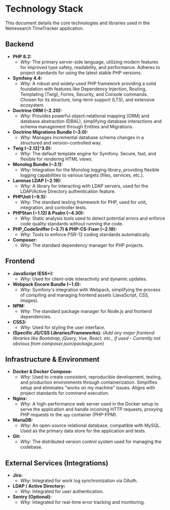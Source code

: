 # Technology Stack

This document details the core technologies and libraries used in the Netresearch TimeTracker application.

## Backend

*   **PHP 8.2:**
    *   *Why:* The primary server-side language, utilizing modern features for improved type safety, readability, and performance. Adheres to project standards for using the latest stable PHP versions.
*   **Symfony 4.4:**
    *   *Why:* A robust and widely-used PHP framework providing a solid foundation with features like Dependency Injection, Routing, Templating (Twig), Forms, Security, and Console commands. Chosen for its structure, long-term support (LTS), and extensive ecosystem.
*   **Doctrine ORM (~2.20):**
    *   *Why:* Provides powerful object-relational mapping (ORM) and database abstraction (DBAL), simplifying database interactions and schema management through Entities and Migrations.
*   **Doctrine Migrations Bundle (~3.0):**
    *   *Why:* Manages incremental database schema changes in a structured and version-controlled way.
*   **Twig (~2.12|^3.0):**
    *   *Why:* The default template engine for Symfony. Secure, fast, and flexible for rendering HTML views.
*   **Monolog Bundle (~3.1):**
    *   *Why:* Integration for the Monolog logging library, providing flexible logging capabilities to various targets (files, services, etc.).
*   **Laminas LDAP (~2.19):**
    *   *Why:* A library for interacting with LDAP servers, used for the LDAP/Active Directory authentication feature.
*   **PHPUnit (~9.5):**
    *   *Why:* The standard testing framework for PHP, used for unit, integration, and controller tests.
*   **PHPStan (~1.12) & Psalm (~4.30):**
    *   *Why:* Static analysis tools used to detect potential errors and enforce code quality standards without running the code.
*   **PHP_CodeSniffer (~3.7) & PHP-CS-Fixer (~2.19):**
    *   *Why:* Tools to enforce PSR-12 coding standards automatically.
*   **Composer:**
    *   *Why:* The standard dependency manager for PHP projects.

## Frontend

*   **JavaScript (ES6+):**
    *   *Why:* Used for client-side interactivity and dynamic updates.
*   **Webpack Encore Bundle (~1.0):**
    *   *Why:* Symfony's integration with Webpack, simplifying the process of compiling and managing frontend assets (JavaScript, CSS, images).
*   **NPM:**
    *   *Why:* The standard package manager for Node.js and frontend dependencies.
*   **CSS3:**
    *   *Why:* Used for styling the user interface.
*   **(Specific JS/CSS Libraries/Frameworks):** *(Add any major frontend libraries like Bootstrap, jQuery, Vue, React, etc., if used - Currently not obvious from composer.json/package.json)*

## Infrastructure & Environment

*   **Docker & Docker Compose:**
    *   *Why:* Used to create consistent, reproducible development, testing, and production environments through containerization. Simplifies setup and eliminates "works on my machine" issues. Aligns with project standards for command execution.
*   **Nginx:**
    *   *Why:* A high-performance web server used in the Docker setup to serve the application and handle incoming HTTP requests, proxying PHP requests to the `app` container (PHP-FPM).
*   **MariaDB:**
    *   *Why:* An open-source relational database, compatible with MySQL. Used as the primary data store for the application and tests.
*   **Git:**
    *   *Why:* The distributed version control system used for managing the codebase.

## External Services (Integrations)

*   **Jira:**
    *   *Why:* Integrated for work log synchronization via OAuth.
*   **LDAP / Active Directory:**
    *   *Why:* Integrated for user authentication.
*   **Sentry (Optional):**
    *   *Why:* Integrated for real-time error tracking and monitoring.
